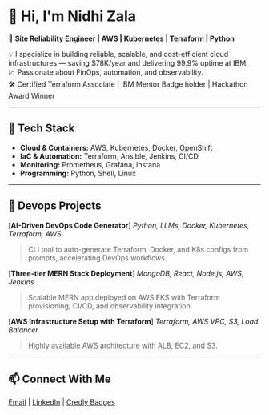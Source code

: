 # 👋 Hi, I'm Nidhi Zala  

🚀 **Site Reliability Engineer | AWS | Kubernetes | Terraform | Python**  

💡 I specialize in building reliable, scalable, and cost-efficient cloud infrastructures — saving $78K/year and delivering 99.9% uptime at IBM.  
📈 Passionate about FinOps, automation, and observability.  
🛠 Certified Terraform Associate | IBM Mentor Badge holder | Hackathon Award Winner  

---

## 🔧 Tech Stack
- **Cloud & Containers:** AWS, Kubernetes, Docker, OpenShift
- **IaC & Automation:** Terraform, Ansible, Jenkins, CI/CD
- **Monitoring:** Prometheus, Grafana, Instana
- **Programming:** Python, Shell, Linux

---

## 📌 Devops Projects
[**AI-Driven DevOps Code Generator**]
*Python, LLMs, Docker, Kubernetes, Terraform, AWS*  
> CLI tool to auto-generate Terraform, Docker, and K8s configs from prompts, accelerating DevOps workflows.

[**Three-tier MERN Stack Deployment**]
*MongoDB, React, Node.js, AWS, Jenkins*  
> Scalable MERN app deployed on AWS EKS with Terraform provisioning, CI/CD, and observability integration.

[**AWS Infrastructure Setup with Terraform**]
*Terraform, AWS VPC, S3, Load Balancer*  
> Highly available AWS architecture with ALB, EC2, and S3.

---

## 📫 Connect With Me  
[Email](mailto:nidhizala2307@gmail.com) | [LinkedIn](https://www.linkedin.com/in/nidhi-zala-2307/) | [Credly Badges](https://www.credly.com/users/nidhi-zala.53f3d4c8)  

